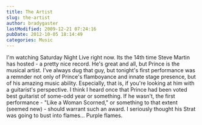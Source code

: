 ```yaml
---
title: The Artist
slug: the-artist
author: bradygaster
lastModified: 2009-12-21 07:24:16
pubDate: 2012-10-05 18:14:49
categories: Music
---
```


I&apos;m watching Saturday Night Live right now. Its the 14th time Steve Martin has hosted - a pretty nice record. He&apos;s great and all, but Prince is the musical artist. I&apos;ve always dug that guy, but tonight&apos;s first performance was a remnder not only of Prince&apos;s
flamboyance and innate stage presence, but of his amazing music ability. Especially, that is, if you&apos;re looking at him with a guitarist&apos;s perspective. I think I heard once that Prince had been voted best guitarist of some-odd year or something. If he
wasn&apos;t, the first performance - &quot;Like a Woman Scorned,&quot; or something to that extent (seemed new) - should warrant such an award. I seriously thought his Strat was going to bust into flames... Purple flames.
